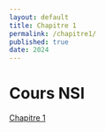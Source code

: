 ```yaml
---
layout: default
title: Chapitre 1
permalink: /chapitre1/
published: true
date: 2024
---
```


# Cours NSI

[Chapitre 1](01-Python.md)
